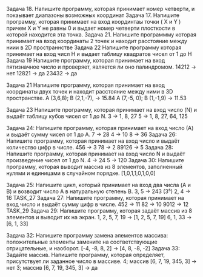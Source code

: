 Задача 18. Напишите программу, которая принимает номер четверти, и покаывает диапазоны  возможных координат
Задача 17.  Напишите программу, которая принимает на вход координтаы точки (  X и Y ) причем  X и Y  не равны 0 
и выдает номер четверти плосткости в которой находится эта точка.
Задача 21. Напишите программму которая принимает на вход координаты 2 точек и находит расстояние между ниии в 2D  пространнстве
Задача 22 Напишите программу которая принимает на вход числ Н и выдает таблицу квадратов чисел от 1 до Н
Задача 19 Напишите программу, которая принимает на вход пятизначное число и проверяет, является ли оно палиндромом.
14212 -> нет
12821 -> да
23432 -> да

Задача 21 Напишите программу, которая принимает на вход координаты двух точек и находит расстояние между ними в 3D пространстве.
A (3,6,8); B (2,1,-7), -> 15.84
A (7,-5, 0); B (1,-1,9) -> 11.53

Задача 23 Напишите программу, которая принимает на вход число (N) и выдаёт таблицу кубов чисел от 1 до N.
3 -> 1, 8, 27
5 -> 1, 8, 27, 64, 125

Задача 24: Напишите программу, которая
принимает на вход число (А) и выдаёт сумму чисел
от 1 до А.
7 -> 28
4 -> 10
8 -> 36
Задача 26: Напишите программу, которая принимает
на вход число и выдаёт количество цифр в числе.
456 -> 3
78 -> 2
89126 -> 5
Задача 28: Напишите программу, которая
принимает на вход число N и выдаёт
произведение чисел от 1 до N.
4 -> 24
5 -> 120
Задача 30: Напишите программу, которая
выводит массив из 8 элементов, заполненный
нулями и единицами в случайном порядке.
[1,0,1,1,0,1,0,0]

Задача 25: Напишите цикл, который принимает на вход
два числа (A и B) и возводит число A в натуральную
степень B.
3, 5 -> 243 (3⁵)
2, 4 -> 16
TASK_27 Задача 27: Напишите программу, которая принимает на
вход число и выдаёт сумму цифр в числе.
452 -> 11
82 -> 10
9012 -> 12
TASK_29 Задача 29: Напишите программу, которая задаёт массив
из 8 элементов и выводит их на экран.
1, 2, 5, 7, 19 -> [1, 2, 5, 7, 19]
6, 1, 33 -> [6, 1, 33]

Задача 32: Напишите программу замена элементов
массива: положительные элементы замените на
соответствующие отрицательные, и наоборот.
[-4, -8, 8, 2] -> [4, 8, -8, -2]
Задача 33: Задайте массив. Напишите программу, которая
определяет, присутствует ли заданное число в массиве.
4; массив [6, 7, 19, 345, 3] -> нет
3; массив [6, 7, 19, 345, 3] -> да